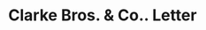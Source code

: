 ---
doi: 10.7916/D85F03SM
date_other: '1917'
date_other_textual: '1917'
form: correspondence
genre:
- Letters (correspondence)
name:
- Clarke Bros. & Co.
object_in_context_url: https://biggert.cul.columbia.edu/items/view/ave_biggert_00267
subject_hierarchical_geographic:
- Peoria, Illinois, United States
subject_name:
- Clarke Bros. & Co.
title: Clarke Bros. & Co.. Letter
sort_title: Clarke Bros. & Co.. Letter
call_number: ave_biggert_00267
coordinates:
- 40.72083333333334,-89.60944444444443
pid: ave_biggert_00267
identifiers: ave_biggert_00267
thumbnail: https://derivativo-3.library.columbia.edu/iiif/2/ldpd:344240/full/!256,256/0/native.jpg
permalink: /biggert/ave_biggert_00267/
layout: iiif-image-page
---